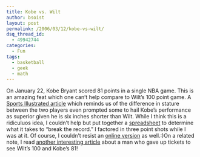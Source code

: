 ```yaml
---
title: Kobe vs. Wilt
author: bsoist
layout: post
permalink: /2006/03/12/kobe-vs-wilt/
dsq_thread_id:
  - 49942744
categories:
  - Fun
tags:
  - basketball
  - geek
  - math
---
```

On January 22, Kobe Bryant scored 81 points in a single NBA game. This is an amazing feat which one can&#8217;t help compare to Wilt&#8217;s 100 point game. A [Sports Illustrated article][1] which reminds us of the difference in stature between the two players even prompted some to hail Kobe&#8217;s performance as superior given he is six inches shorter than Wilt. While I think this is a ridiculuos idea, I couldn&#8217;t help but put together a <a href="/nbarecord.xls" target="_blank">spreadsheet</a> to determine what it takes to &#8220;break the record.&#8221; I factored in three point shots while I was at it. Of course, I couldn&#8217;t resist an [online version][2] as well.:)On a related note, I read [another interesting article][3] about a man who gave up tickets to see Wilt&#8217;s 100 and Kobe&#8217;s 81!

 [1]: http://premium.si.cnn.com/pr/subs2/siexclusive/2006/pr/subs/siexclusive/01/24/kobe0130/index.html
 [2]: javascript:window.open('/nbarecord.cgi','mywin','left=300,top=20,width=350,height=350,toolbar=0,resizable=0')
 [3]: http://sportsillustrated.cnn.com/2006/basketball/nba/01/27/kobe.wilt.tickets/
